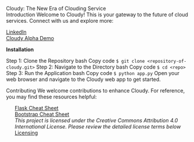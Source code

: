 Cloudy: The New Era of Clouding Service
<br>
Introduction
Welcome to Cloudy! This is your gateway to the future of cloud services. Connect with us and explore more:

<a href="https://www.linkedin.com/in/hamza-mazzout-04513b283/">LinkedIn</a>
<br>
<a href="https://cloudydemoalpha.netlify.app/">Cloudy Alpha Demo</a>

<b>Installation</b>

Step 1: Clone the Repository
bash
Copy code
```$ git clone <repository-of-cloudy.git>```
Step 2: Navigate to the Directory
bash
Copy code
```$ cd <repo>```
Step 3: Run the Application
bash
Copy code
```$ python app.py```
Open your web browser and navigate to the Cloudy web app to get started.

Contributing
We welcome contributions to enhance Cloudy. For reference, you may find these resources helpful:

<ul>
<a href="https://s3.us-east-2.amazonaws.com/prettyprinted/flask_cheatsheet.pdf">Flask Cheat Sheet</a>
  <br>
<a href="https://websitesetup.org/wp-content/uploads/2020/03/Bootstrap-Cheat-Sheet-websitesetup.org_.pdf">Bootstrap Cheat Sheet</a>
  <br>
  <i>This project is licensed under the Creative Commons Attribution 4.0 International License. Please review the detailed license terms below</i>
<a href="http://creativecommons.org/publicdomain/zero/1.0/">Licensing</a>
</ul>
